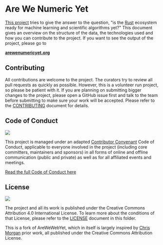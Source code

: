 # Are We Numeric Yet

[This project](https://github.com/bashyHQ/arewenumericyet) tries to give the answer to the question, "is the [Rust](http://rust-lang.org) ecosystem ready for machine learning and scientific algorithms yet?" This document gives an overview on the structure of the data, the technologies used and how you can contribute to the project. If you want to see the output of the project, please go to

**[arewenumericyet.org](http://www.arewenumericyet.org/)**

## Contributing

All contributions are welcome to the project. The curators try to review all pull requests as quickly as possible. However, this is a volunteer run project, so please be patient with it. If you are planning on submitting bigger changes to the project, please open a GitHub issue first and talk to the team before submitting to make sure your work will be accepted. Please refer to the  [CONTRIBUTING](./CONTRIBUTING.md) document for details.

## Code of Conduct

![](https://img.shields.io/badge/Code_of_Conduct-Contributor_Covenant-green.svg?style=flat-square)

This project is managed under an adapted [Contributor Convenant](http://contributor-covenant.org/) Code of Conduct, applicable to everyone involved in the project (including core committers, maintainers and sponsors) in all forms of online and offline communication (public and private) as well as for all affiliated events and meetings.

[Read the full Code of Conduct here](./CODE_OF_CONDUCT.md)

## License

![](https://img.shields.io/github/license/bashyHQ/arewewebyet.svg?style=flat-square)

The project and all its work is published under the Creative Commons Attribution 4.0 International License. To learn more about the conditions of that License, please refer to the [LICENSE](LICENSE) document in this folder.

This is a fork of AreWeWebYet, which in itself is largely inspired by [Chris Morgan](https://github.com/chris-morgan) prior work, all published under the Creative Commons Attribution License.
